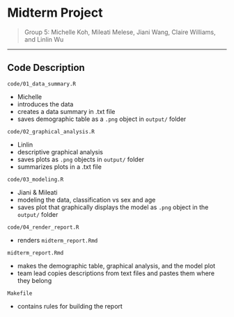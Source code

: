 # Midterm Project

> Group 5: Michelle Koh, Mileati Melese, Jiani Wang, Claire Williams, and Linlin Wu

------------------------------------------------------------------------

## Code Description

`code/01_data_summary.R`

  - Michelle
  - introduces the data
  - creates a data summary in .txt file
  - saves demographic table as a `.png` object in `output/` folder
  
`code/02_graphical_analysis.R`

  - Linlin
  - descriptive graphical analysis
  - saves plots as  `.png` objects in `output/` folder
  - summarizes plots in a .txt file
  
`code/03_modeling.R`

  - Jiani & Mileati
  - modeling the data, classification vs sex and age
  - saves plot that graphically displays the model as `.png` object in the `output/` folder

`code/04_render_report.R`

  - renders `midterm_report.Rmd`

`midterm_report.Rmd`

  - makes the demographic table, graphical analysis, and the model plot
  - team lead copies descriptions from text files and pastes them where they belong

`Makefile`

  - contains rules for building the report
